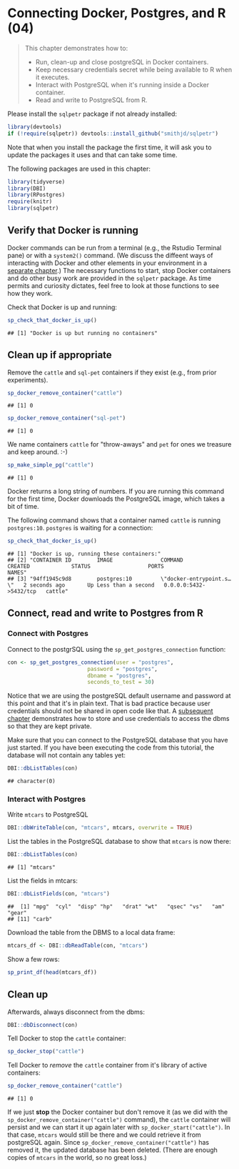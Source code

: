 # Connecting Docker, Postgres, and R (04)

> This chapter demonstrates how to:
>
>  * Run, clean-up and close postgreSQL in Docker containers.
>  * Keep necessary credentials secret while being available to R when it executes.
>  * Interact with PostgreSQL when it's running inside a Docker container.
>  * Read and write to PostgreSQL from R.

Please install the `sqlpetr` package if not already installed:

```r
library(devtools)
if (!require(sqlpetr)) devtools::install_github("smithjd/sqlpetr")
```
Note that when you install the package the first time, it will ask you to update the packages it uses and that can take some time.

The following packages are used in this chapter:

```r
library(tidyverse)
library(DBI)
library(RPostgres)
require(knitr)
library(sqlpetr)
```

## Verify that Docker is running

Docker commands can be run from a terminal (e.g., the Rstudio Terminal pane) or with a `system2()` command.  (We discuss the diffeent ways of interacting with Docker and other elements in your environment in a [separate chapter](#your-local-environment).)  The necessary functions to start, stop Docker containers and do other busy work are provided in the `sqlpetr` package.  As time permits and curiosity dictates, feel free to look at those functions to see how they work.

Check that Docker is up and running:


```r
sp_check_that_docker_is_up()
```

```
## [1] "Docker is up but running no containers"
```

## Clean up if appropriate
Remove the `cattle` and `sql-pet` containers if they exist (e.g., from prior experiments).  

```r
sp_docker_remove_container("cattle")
```

```
## [1] 0
```

```r
sp_docker_remove_container("sql-pet")
```

```
## [1] 0
```

We name containers `cattle` for "throw-aways" and `pet` for ones we treasure and keep around.  :-)

```r
sp_make_simple_pg("cattle")
```

```
## [1] 0
```

Docker returns a long string of numbers.  If you are running this command for the first time, Docker downloads the PostgreSQL image, which takes a bit of time.

The following command shows that a container named `cattle` is running `postgres:10`.  `postgres` is waiting for a connection:

```r
sp_check_that_docker_is_up()
```

```
## [1] "Docker is up, running these containers:"                                                                                                       
## [2] "CONTAINER ID        IMAGE               COMMAND                  CREATED             STATUS                  PORTS                    NAMES"   
## [3] "94ff1945c9d8        postgres:10         \"docker-entrypoint.s…\"   2 seconds ago       Up Less than a second   0.0.0.0:5432->5432/tcp   cattle"
```
## Connect, read and write to Postgres from R


### Connect with Postgres

Connect to the postgrSQL using the `sp_get_postgres_connection` function:

```r
con <- sp_get_postgres_connection(user = "postgres",
                         password = "postgres",
                         dbname = "postgres",
                         seconds_to_test = 30)
```
Notice that we are using the postgreSQL default username and password at this point and that it's in plain text. That is bad practice because user credentials should not be shared in open code like that.  A [subsequent chapter](#dbms-login) demonstrates how to store and use credentials to access the dbms so that they are kept private.

Make sure that you can connect to the PostgreSQL database that you have just started. If you have been executing the code from this tutorial, the database will not contain any tables yet:


```r
DBI::dbListTables(con)
```

```
## character(0)
```

### Interact with Postgres

Write `mtcars` to PostgreSQL

```r
DBI::dbWriteTable(con, "mtcars", mtcars, overwrite = TRUE)
```

List the tables in the PostgreSQL database to show that `mtcars` is now there:


```r
DBI::dbListTables(con)
```

```
## [1] "mtcars"
```

List the fields in mtcars:

```r
DBI::dbListFields(con, "mtcars")
```

```
##  [1] "mpg"  "cyl"  "disp" "hp"   "drat" "wt"   "qsec" "vs"   "am"   "gear"
## [11] "carb"
```

Download the table from the DBMS to a local data frame:

```r
mtcars_df <- DBI::dbReadTable(con, "mtcars")
```

Show a few rows:

```r
sp_print_df(head(mtcars_df))
```

<!--html_preserve--><div id="htmlwidget-40f824f2a2d2a2699ab6" style="width:100%;height:auto;" class="datatables html-widget"></div>
<script type="application/json" data-for="htmlwidget-40f824f2a2d2a2699ab6">{"x":{"filter":"none","data":[["1","2","3","4","5","6"],[21,21,22.8,21.4,18.7,18.1],[6,6,4,6,8,6],[160,160,108,258,360,225],[110,110,93,110,175,105],[3.9,3.9,3.85,3.08,3.15,2.76],[2.62,2.875,2.32,3.215,3.44,3.46],[16.46,17.02,18.61,19.44,17.02,20.22],[0,0,1,1,0,1],[1,1,1,0,0,0],[4,4,4,3,3,3],[4,4,1,1,2,1]],"container":"<table class=\"display\">\n  <thead>\n    <tr>\n      <th> <\/th>\n      <th>mpg<\/th>\n      <th>cyl<\/th>\n      <th>disp<\/th>\n      <th>hp<\/th>\n      <th>drat<\/th>\n      <th>wt<\/th>\n      <th>qsec<\/th>\n      <th>vs<\/th>\n      <th>am<\/th>\n      <th>gear<\/th>\n      <th>carb<\/th>\n    <\/tr>\n  <\/thead>\n<\/table>","options":{"columnDefs":[{"className":"dt-right","targets":[1,2,3,4,5,6,7,8,9,10,11]},{"orderable":false,"targets":0}],"order":[],"autoWidth":false,"orderClasses":false}},"evals":[],"jsHooks":[]}</script><!--/html_preserve-->

## Clean up

Afterwards, always disconnect from the dbms:

```r
DBI::dbDisconnect(con)
```
Tell Docker to stop the `cattle` container:

```r
sp_docker_stop("cattle")
```

Tell Docker to *remove* the `cattle` container from it's library of active containers:

```r
sp_docker_remove_container("cattle")
```

```
## [1] 0
```

If we just **stop** the Docker container but don't remove it (as we did with the `sp_docker_remove_container("cattle")` command), the `cattle` container will persist and we can start it up again later with `sp_docker_start("cattle")`.  In that case, `mtcars` would still be there and we could retrieve it from postgreSQL again.  Since `sp_docker_remove_container("cattle")`  has removed it, the updated database has been deleted.  (There are enough copies of `mtcars` in the world, so no great loss.)
